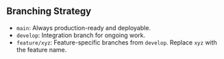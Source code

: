 ## Branching Strategy

- `main`: Always production-ready and deployable.
- `develop`: Integration branch for ongoing work.
- `feature/xyz`: Feature-specific branches from `develop`. Replace `xyz` with the feature name.
